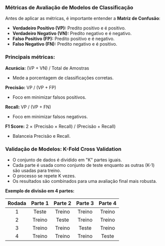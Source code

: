 ### Métricas de Avaliação de Modelos de Classificação

Antes de aplicar as métricas, é importante entender a **Matriz de Confusão**:

- **Verdadeiro Positivo (VP):** Predito positivo e é positivo.
- **Verdadeiro Negativo (VN):** Predito negativo e é negativo.
- **Falso Positivo (FP):** Predito positivo e é negativo.
- **Falso Negativo (FN):** Predito negativo e é positivo.

### Principais métricas:

**Acurácia:** (VP + VN) / Total de Amostras  
- Mede a porcentagem de classificações corretas.

**Precisão:** VP / (VP + FP)  
- Foco em minimizar falsos positivos.

**Recall:** VP / (VP + FN)  
- Foco em minimizar falsos negativos.

**F1 Score:** 2 × (Precisão × Recall) / (Precisão + Recall)  
- Balanceia Precisão e Recall.

### Validação de Modelos: K-Fold Cross Validation

- O conjunto de dados é dividido em "K" partes iguais.
- Cada parte é usada como conjunto de teste enquanto as outras (K-1) são usadas para treino.
- O processo se repete K vezes.
- Os resultados são combinados para uma avaliação final mais robusta.

**Exemplo de divisão em 4 partes:**

| Rodada | Parte 1 | Parte 2 | Parte 3 | Parte 4 |
|:------:|:-------:|:-------:|:-------:|:-------:|
| 1      | Teste   | Treino  | Treino  | Treino  |
| 2      | Treino  | Teste   | Treino  | Treino  |
| 3      | Treino  | Treino  | Teste   | Treino  |
| 4      | Treino  | Treino  | Treino  | Teste   |
